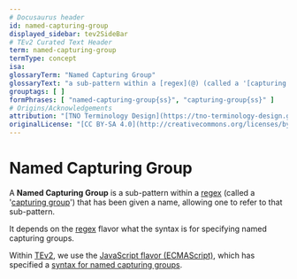```yaml
---
# Docusaurus header
id: named-capturing-group
displayed_sidebar: tev2SideBar
# TEv2 Curated Text Header
term: named-capturing-group
termType: concept
isa:
glossaryTerm: "Named Capturing Group"
glossaryText: "a sub-pattern within a [regex](@) (called a '[capturing group](https://developer.mozilla.org/en-US/docs/Web/JavaScript/Reference/Regular_expressions/Capturing_group)') that has been given a name, allowing one to refer to that sub-pattern."
grouptags: [ ]
formPhrases: [ "named-capturing-group{ss}", "capturing-group{ss}" ]
# Origins/Acknowledgements
attribution: "[TNO Terminology Design](https://tno-terminology-design.github.io/tev2-specifications/docs)"
originalLicense: "[CC BY-SA 4.0](http://creativecommons.org/licenses/by-sa/4.0/?ref=chooser-v1)"
---
```


# Named Capturing Group

A **Named Capturing Group** is a sub-pattern within a [regex](@) (called a '[capturing group](https://developer.mozilla.org/en-US/docs/Web/JavaScript/Reference/Regular_expressions/Capturing_group)') that has been given a name, allowing one to refer to that sub-pattern. 

It depends on the [regex](@) flavor what the syntax is for specifying named capturing groups. 

Within [TEv2](@), we use the [JavaScript flavor (ECMAScript)](https://developer.mozilla.org/en-US/docs/Web/JavaScript/Reference/Global_Objects/RegExp), which has specified a [syntax for named capturing groups](https://developer.mozilla.org/en-US/docs/Web/JavaScript/Reference/Regular_expressions/Named_capturing_group).
